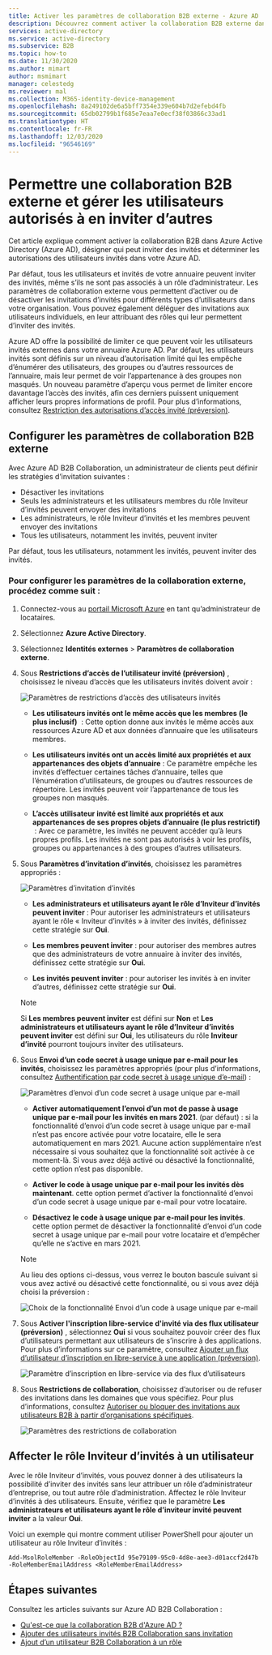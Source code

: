```yaml
---
title: Activer les paramètres de collaboration B2B externe - Azure AD
description: Découvrez comment activer la collaboration B2B externe dans Active Directory et gérer les utilisateurs autorisés à en inviter d’autres. Utilisez le rôle Inviteur d’invités pour déléguer des invitations.
services: active-directory
ms.service: active-directory
ms.subservice: B2B
ms.topic: how-to
ms.date: 11/30/2020
ms.author: mimart
author: msmimart
manager: celestedg
ms.reviewer: mal
ms.collection: M365-identity-device-management
ms.openlocfilehash: 8a249102de6a5bff7354e339e604b7d2efebd4fb
ms.sourcegitcommit: 65db02799b1f685e7eaa7e0ecf38f03866c33ad1
ms.translationtype: HT
ms.contentlocale: fr-FR
ms.lasthandoff: 12/03/2020
ms.locfileid: "96546169"
---
```

# <a name="enable-b2b-external-collaboration-and-manage-who-can-invite-guests"></a>Permettre une collaboration B2B externe et gérer les utilisateurs autorisés à en inviter d’autres

Cet article explique comment activer la collaboration B2B dans Azure Active Directory (Azure AD), désigner qui peut inviter des invités et déterminer les autorisations des utilisateurs invités dans votre Azure AD. 

Par défaut, tous les utilisateurs et invités de votre annuaire peuvent inviter des invités, même s’ils ne sont pas associés à un rôle d’administrateur. Les paramètres de collaboration externe vous permettent d’activer ou de désactiver les invitations d’invités pour différents types d’utilisateurs dans votre organisation. Vous pouvez également déléguer des invitations aux utilisateurs individuels, en leur attribuant des rôles qui leur permettent d’inviter des invités.

Azure AD offre la possibilité de limiter ce que peuvent voir les utilisateurs invités externes dans votre annuaire Azure AD. Par défaut, les utilisateurs invités sont définis sur un niveau d’autorisation limité qui les empêche d’énumérer des utilisateurs, des groupes ou d’autres ressources de l’annuaire, mais leur permet de voir l’appartenance à des groupes non masqués. Un nouveau paramètre d’aperçu vous permet de limiter encore davantage l’accès des invités, afin ces derniers puissent uniquement afficher leurs propres informations de profil. Pour plus d’informations, consultez [Restriction des autorisations d’accès invité (préversion)](../enterprise-users/users-restrict-guest-permissions.md).

## <a name="configure-b2b-external-collaboration-settings"></a>Configurer les paramètres de collaboration B2B externe

Avec Azure AD B2B Collaboration, un administrateur de clients peut définir les stratégies d’invitation suivantes :

- Désactiver les invitations
- Seuls les administrateurs et les utilisateurs membres du rôle Inviteur d’invités peuvent envoyer des invitations
- Les administrateurs, le rôle Inviteur d’invités et les membres peuvent envoyer des invitations
- Tous les utilisateurs, notamment les invités, peuvent inviter

Par défaut, tous les utilisateurs, notamment les invités, peuvent inviter des invités.

### <a name="to-configure-external-collaboration-settings"></a>Pour configurer les paramètres de la collaboration externe, procédez comme suit :

1. Connectez-vous au [portail Microsoft Azure](https://portal.azure.com) en tant qu’administrateur de locataires.
2. Sélectionnez **Azure Active Directory**.
3. Sélectionnez **Identités externes** > **Paramètres de collaboration externe**.

4. Sous **Restrictions d’accès de l’utilisateur invité (préversion)** , choisissez le niveau d’accès que les utilisateurs invités doivent avoir :
  
    ![Paramètres de restrictions d’accès des utilisateurs invités](./media/delegate-invitations/guest-user-access.png)

   - **Les utilisateurs invités ont le même accès que les membres (le plus inclusif)**  : Cette option donne aux invités le même accès aux ressources Azure AD et aux données d’annuaire que les utilisateurs membres.

   - **Les utilisateurs invités ont un accès limité aux propriétés et aux appartenances des objets d’annuaire** : Ce paramètre empêche les invités d’effectuer certaines tâches d’annuaire, telles que l’énumération d’utilisateurs, de groupes ou d’autres ressources de répertoire. Les invités peuvent voir l’appartenance de tous les groupes non masqués.

   - **L’accès utilisateur invité est limité aux propriétés et aux appartenances de ses propres objets d’annuaire (le plus restrictif)**  : Avec ce paramètre, les invités ne peuvent accéder qu’à leurs propres profils. Les invités ne sont pas autorisés à voir les profils, groupes ou appartenances à des groupes d’autres utilisateurs.


5. Sous **Paramètres d’invitation d’invités**, choisissez les paramètres appropriés :

    ![Paramètres d’invitation d’invités](./media/delegate-invitations/guest-invite-settings.png)

   - **Les administrateurs et utilisateurs ayant le rôle d’Inviteur d’invités peuvent inviter** : Pour autoriser les administrateurs et utilisateurs ayant le rôle « Inviteur d’invités » à inviter des invités, définissez cette stratégie sur **Oui**.

   - **Les membres peuvent inviter** : pour autoriser des membres autres que des administrateurs de votre annuaire à inviter des invités, définissez cette stratégie sur **Oui**.

   - **Les invités peuvent inviter** : pour autoriser les invités à en inviter d’autres, définissez cette stratégie sur **Oui**.

   > [!NOTE]
   > Si **Les membres peuvent inviter** est défini sur **Non** et **Les administrateurs et utilisateurs ayant le rôle d’Inviteur d’invités peuvent inviter** est défini sur **Oui**, les utilisateurs du rôle **Inviteur d’invité** pourront toujours inviter des utilisateurs.

6. Sous **Envoi d’un code secret à usage unique par e-mail pour les invités**, choisissez les paramètres appropriés (pour plus d’informations, consultez [Authentification par code secret à usage unique d’e-mail](one-time-passcode.md)) :

   ![Paramètres d’envoi d’un code secret à usage unique par e-mail](./media/delegate-invitations/email-otp-settings.png)

   - **Activer automatiquement l’envoi d’un mot de passe à usage unique par e-mail pour les invités en mars 2021**. (par défaut) : si la fonctionnalité d’envoi d’un code secret à usage unique par e-mail n’est pas encore activée pour votre locataire, elle le sera automatiquement en mars 2021. Aucune action supplémentaire n’est nécessaire si vous souhaitez que la fonctionnalité soit activée à ce moment-là. Si vous avez déjà activé ou désactivé la fonctionnalité, cette option n’est pas disponible.

   - **Activer le code à usage unique par e-mail pour les invités dès maintenant**. cette option permet d’activer la fonctionnalité d’envoi d’un code secret à usage unique par e-mail pour votre locataire.

   - **Désactivez le code à usage unique par e-mail pour les invités**. cette option permet de désactiver la fonctionnalité d’envoi d’un code secret à usage unique par e-mail pour votre locataire et d’empêcher qu’elle ne s’active en mars 2021.

   > [!NOTE]
   > Au lieu des options ci-dessus, vous verrez le bouton bascule suivant si vous avez activé ou désactivé cette fonctionnalité, ou si vous avez déjà choisi la préversion :
   >
   >![Choix de la fonctionnalité Envoi d’un code à usage unique par e-mail](media/delegate-invitations/enable-email-otp-opted-in.png)

7. Sous **Activer l'inscription libre-service d'invité via des flux utilisateur (préversion)** , sélectionnez **Oui** si vous souhaitez pouvoir créer des flux d’utilisateurs permettant aux utilisateurs de s’inscrire à des applications. Pour plus d’informations sur ce paramètre, consultez [Ajouter un flux d’utilisateur d’inscription en libre-service à une application (préversion)](self-service-sign-up-user-flow.md).

    ![Paramètre d’inscription en libre-service via des flux d’utilisateurs](./media/delegate-invitations/self-service-sign-up-setting.png)

7. Sous **Restrictions de collaboration**, choisissez d’autoriser ou de refuser des invitations dans les domaines que vous spécifiez. Pour plus d’informations, consultez [Autoriser ou bloquer des invitations aux utilisateurs B2B à partir d’organisations spécifiques](allow-deny-list.md).

    ![Paramètres des restrictions de collaboration](./media/delegate-invitations/collaboration-restrictions.png)
## <a name="assign-the-guest-inviter-role-to-a-user"></a>Affecter le rôle Inviteur d’invités à un utilisateur

Avec le rôle Inviteur d’invités, vous pouvez donner à des utilisateurs la possibilité d’inviter des invités sans leur attribuer un rôle d’administrateur d’entreprise, ou tout autre rôle d’administration. Affectez le rôle Inviteur d’invités à des utilisateurs. Ensuite, vérifiez que le paramètre **Les administrateurs et utilisateurs ayant le rôle d’inviteur invité peuvent inviter** a la valeur **Oui**.

Voici un exemple qui montre comment utiliser PowerShell pour ajouter un utilisateur au rôle Inviteur d’invités :

```
Add-MsolRoleMember -RoleObjectId 95e79109-95c0-4d8e-aee3-d01accf2d47b -RoleMemberEmailAddress <RoleMemberEmailAddress>
```

## <a name="next-steps"></a>Étapes suivantes

Consultez les articles suivants sur Azure AD B2B Collaboration :

- [Qu'est-ce que la collaboration B2B d'Azure AD ?](what-is-b2b.md)
- [Ajouter des utilisateurs invités B2B Collaboration sans invitation](add-user-without-invite.md)
- [Ajout d’un utilisateur B2B Collaboration à un rôle](add-guest-to-role.md)

